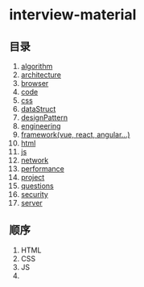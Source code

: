 # interview-material

## 目录

1. [algorithm](./algorithm/README.md)
2. [architecture](./architecture/README.md)
3. [browser](./browser/README.md)
4. [code](./code/README.md)
5. [css](./css/README.md)
6. [dataStruct](./dataStruct/README.md)
7. [designPattern](./designPattern/README.md)
8. [engineering](./engineering/README.md)
9. [framework(vue, react, angular...)](./framework/README.md)
10. [html](./html/README.md)
11. [js](./js/README.md)
12. [network](./network/README.md)
13. [performance](./performance/READEME.md)
14. [project](./project/README.md)
15. [questions](./questions/README.md)
16. [security](./security/README.md)
17. [server](./server/README.md)

## 顺序

1. HTML
2. CSS
3. JS
4. 
